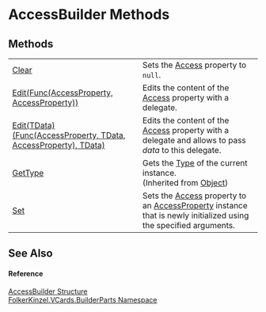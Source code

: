 # AccessBuilder Methods




## Methods
<table>
<tr>
<td><a href="6987a997-d015-c000-8c3a-366532013062.md">Clear</a></td>
<td>Sets the <a href="6a40c4e3-f754-c521-6b37-c48e873c9eb4.md">Access</a> property to <code>null</code>.</td></tr>
<tr>
<td><a href="5a9e5d3c-62a8-0137-35c0-7161db8a338c.md">Edit(Func(AccessProperty, AccessProperty))</a></td>
<td>Edits the content of the <a href="6a40c4e3-f754-c521-6b37-c48e873c9eb4.md">Access</a> property with a delegate.</td></tr>
<tr>
<td><a href="088d8a46-141b-fc54-184b-e856b7faa320.md">Edit(TData)(Func(AccessProperty, TData, AccessProperty), TData)</a></td>
<td>Edits the content of the <a href="6a40c4e3-f754-c521-6b37-c48e873c9eb4.md">Access</a> property with a delegate and allows to pass <em>data</em> to this delegate.</td></tr>
<tr>
<td><a href="https://learn.microsoft.com/dotnet/api/system.object.gettype" target="_blank" rel="noopener noreferrer">GetType</a></td>
<td>Gets the <a href="https://learn.microsoft.com/dotnet/api/system.type" target="_blank" rel="noopener noreferrer">Type</a> of the current instance.<br />(Inherited from <a href="https://learn.microsoft.com/dotnet/api/system.object" target="_blank" rel="noopener noreferrer">Object</a>)</td></tr>
<tr>
<td><a href="89584252-5072-688c-4439-4e7d89af3bb3.md">Set</a></td>
<td>Sets the <a href="6a40c4e3-f754-c521-6b37-c48e873c9eb4.md">Access</a> property to an <a href="88786a05-12bc-600d-6919-6bea4292c73d.md">AccessProperty</a> instance that is newly initialized using the specified arguments.</td></tr>
</table>

## See Also


#### Reference
<a href="6f9d56f0-7008-4dde-945a-a3d68e6a10fd.md">AccessBuilder Structure</a>  
<a href="30716183-7f69-ceb8-b5fe-4d9f23e7fd2b.md">FolkerKinzel.VCards.BuilderParts Namespace</a>  
